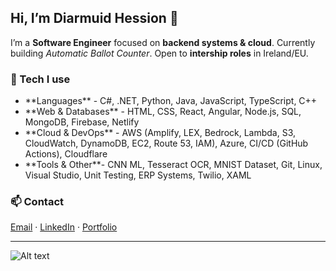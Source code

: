 <h2 align="left">Hi, I’m Diarmuid Hession 👋</h2>

I’m a <b>Software Engineer</b> focused on <b>backend systems & cloud</b>. 
Currently building <i>Automatic Ballot Counter</i>. Open to <b>intership roles</b> in Ireland/EU.

### 🔧 Tech I use
<ul>
  <li>**Languages** - C#, .NET, Python, Java, JavaScript, TypeScript, C++</li>
<li>**Web & Databases** - HTML, CSS, React, Angular, Node.js, SQL, MongoDB, Firebase, Netlify</li>
<li>**Cloud & DevOps** - AWS (Amplify, LEX, Bedrock, Lambda, S3, CloudWatch, DynamoDB, EC2, Route 53, IAM), Azure, CI/CD (GitHub Actions), Cloudflare</li>
<li>**Tools & Other**- CNN ML, Tesseract OCR, MNIST Dataset, Git, Linux, Visual Studio, Unit Testing, ERP Systems, Twilio, XAML</li>
</ul>


### 📫 Contact
[Email](mailto:code@diarmuid.dev) · [LinkedIn](https://linkedin.com/in/d-hession) · [Portfolio](https://diarmuid.dev)

---

![Alt text](https://media.giphy.com/media/26u4cqiYI30juCOGY/giphy.gif)

